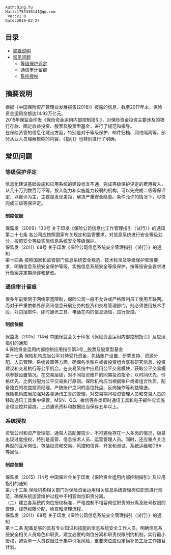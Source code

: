 ```shell
Auth:Qing.Yu
Mail:1753330141@qq.com
 Ver:V1.0
Date:2019-02-27
```

## 目录
- [摘要说明](#摘要说明)
- [常见问题](#常见问题)
  - [等级保护评定](#等级保护评定)
  - [通信审计留痕](#通信审计留痕)
  - [系统授权](#系统授权)

## 摘要说明
根据《中国保险资产管理业发展报告(2018)》披露的信息，截至2017年末，保险资金运用余额达14.92万亿元。  
2015年保监会印发《保险资金运用内部控制指引》，对保险资金投资主要涉及的银行存款、固定收益投资、股票及股票型基金，进行了规范和指导。  
在保险资管的信息化建设方面，特别是对于等级保护、邮件归档、网络隔离等，部分从业人员理解模糊的内容，《指引》也特别进行了明确。

## 常见问题

### 等级保护评定
信息化建设基础设施和应用系统的建设标准不通，完成等级保护评定的费用投入，从几十万到数百万不等，投入能力和实施能力较弱的机构，可以先完成二级等保评定，以自评为主，主要是发现差距，解决严重安全隐患。条件允许的情况下，尽快完成三级等保评定。
#### 制度依据
保监发〔2009〕133号 关于印发《保险公司信息化工作管理指引（试行）》的通知  
第二十七条  各公司应按照国家有关规定和监管要求，对信息系统进行安全等级划分，按照安全等级实施信息系统安全等级保护。  
保监发〔2011〕68号 关于印发《保险公司信息系统安全管理指引（试行）》的通知  
第十四条 按照国家和监管部门信息系统安全规范、技术标准及等级保护管理要求，明确信息系统安全保护等级，实施信息系统安全等级保护，按等级安全要求进行备案并定期测评和整改。  

### 通信审计留痕
很多年前受限于网络带宽限制，保险公司一般不允许或严格限制员工使用互联网。而对于严重依赖外部资讯信息开展业务的投资和交易管理部门，则必须使用技术手段，对包括邮件、即时通讯工具、电话在内的信息通信，进行管控。
#### 制度依据
保监发〔2015〕114号 中国保监会关于印发《保险资金运用内部控制指引》及应用指引的通知  
4.保险资金运用内部控制应用指引第3号__股票及股票型基金  
第十七条  保险机构应当公平对待受托资金，包括账户设置、研究支持、资源分配、人员管理、系统设置等方面，确保各类账户或者投资组合享有研究信息、投资建议和交易执行等公平机会。在交易系统中应启用公平交易模块，获取公平交易模块参数设置情况。在交易层级，对不同投资账户的同类投资指令，以时间优先、价格优先、比例分配为公平交易执行原则。保险机构应当根据账户或者组合性质，配备独立的权益投资经理，严防账户之间的高位托盘、反向操作等利益输送。  
保险机构应当加强对各类通讯工具的管理，对交易期间投资管理人员和交易人员的移动通讯工具集中保管，MSN、QQ、微信等各类即时通讯工具和电子邮件应实施全程监控并留痕，上述通讯资料和数据应当保存五年以上。  

### 系统授权
资管公司和资产管理部，通常人员配置较少，不可避免存在一人多岗的情况，极易出现过度授权，特别是高管、信息技术人员、运营管理人员。同时，还应重点关注典型的互斥岗位，包括投资和交易、风控和信评、开发和测试、系统运维和DBA等岗位。
#### 制度依据
保监发〔2015〕114号 中国保监会关于印发《保险资金运用内部控制指引》及应用指引的通知  
第六十三条  保险机构相关部门对保险资金运用相关信息系统管理岗位职责进行规范，确保系统运营维护过程中不相容岗位职责分离。  
（二）建立各系统的岗位授权标准，严格控制不相容岗位职责的分离及账号权限的管理，规范权限分配、检查和清理流程。  
保监发〔2011〕68号 关于印发《保险公司信息系统安全管理指引（试行）》的通知  
第十二条 配备足够的具有专业知识和技能的信息系统安全工作人员。明确信息系统安全相关人员角色和职责，建立必要的岗位分离和职责权限制约机制，实行最小授权，避免单一人员权限过于集中引发风险，重要岗位应设定候补员工及工作接替计划。
